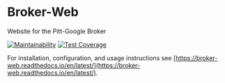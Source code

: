 # Broker-Web
Website for the Pitt-Google Broker

[![Maintainability](https://api.codeclimate.com/v1/badges/d6f130b5e9094cfec42e/maintainability)](https://codeclimate.com/github/mwvgroup/Broker-Web/maintainability)
[![Test Coverage](https://api.codeclimate.com/v1/badges/d6f130b5e9094cfec42e/test_coverage)](https://codeclimate.com/github/mwvgroup/Broker-Web/test_coverage)

For installation, configuration, and usage instructions see [https://broker-web.readthedocs.io/en/latest/](https://broker-web.readthedocs.io/en/latest/).
